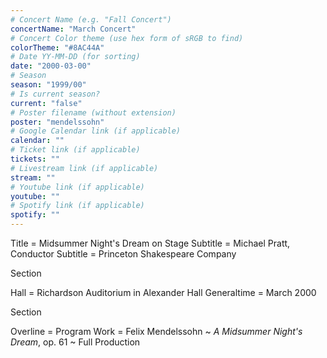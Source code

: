 ```yaml
---
# Concert Name (e.g. "Fall Concert")
concertName: "March Concert"
# Concert Color theme (use hex form of sRGB to find)
colorTheme: "#8AC44A"
# Date YY-MM-DD (for sorting)
date: "2000-03-00"
# Season
season: "1999/00"
# Is current season?
current: "false"
# Poster filename (without extension)
poster: "mendelssohn"
# Google Calendar link (if applicable)
calendar: ""
# Ticket link (if applicable)
tickets: ""
# Livestream link (if applicable)
stream: ""
# Youtube link (if applicable)
youtube: ""
# Spotify link (if applicable)
spotify: ""
---
```

Title = Midsummer Night's Dream on Stage
Subtitle = Michael Pratt, Conductor
Subtitle = Princeton Shakespeare Company

Section

Hall = Richardson Auditorium in Alexander Hall
Generaltime = March 2000

Section

Overline = Program
Work = Felix Mendelssohn ~ *A Midsummer Night's Dream*, op. 61 ~ Full Production
